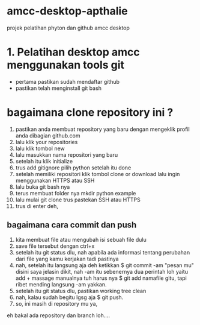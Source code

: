 # amcc-desktop-apthalie
projek pelatihan phyton dan github amcc desktop

# 1. Pelatihan desktop amcc menggunakan tools git 
- pertama pastikan sudah mendaftar github
- pastikan telah menginstall git bash

# bagaimana clone repository ini ? 
1. pastikan anda membuat repository yang baru dengan mengeklik profil anda
   dibagian github.com 
2. lalu klik your repositories
3. lalu klik tombol new
4. lalu masukkan nama repositori yang baru 
5. setelah itu klik initialize 
6. trus add gitignore pilih python 
setelah itu done
7. setelah memiliki repositori klik tombol clone or download lalu ingin menggunakan HTTPS atau SSH 
8. lalu buka git bash nya
9. terus membuat folder nya mkdir python example 
10. lalu mulai git clone trus pastekan SSH atau HTTPS
11. trus di enter deh,

## bagaimana cara commit dan push
1. kita membuat file atau mengubah isi sebuah file dulu
2. save file tersebut dengan ctrl+x
3. setelah itu git status dlu, nah apabila ada informasi tentang perubahan dari file yang kamu kerjakan tadi pastinya
4. nah, setelah itu langsung aja deh ketikkan 
$ git commit -am "pesan mu"
 disini saya jelasin dikit, nah -am itu sebenernya dua perintah loh
yaitu add + massage 
manualnya tuh harus nya
$ git add namafile gitu, tapi ribet mending langsung -am yakkan. 
6. setelah itu git status dlu, pastikan working tree clean
7. nah, kalau sudah begitu lgsg aja 
$ git push. 
8. so, ini masih di repository mu ya, 

eh bakal ada repository dan branch loh.... 
 
